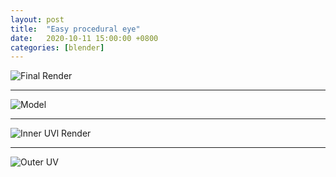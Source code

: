 ```yaml
---
layout: post
title:  "Easy procedural eye"
date:   2020-10-11 15:00:00 +0800
categories: [blender]
---
```



![Final Render](https://raw.githubusercontent.com/pangxiaodong/pangxiaodong.github.io/master/static/img/_posts/realistic-eye/render.png)

------

![Model](https://raw.githubusercontent.com/pangxiaodong/pangxiaodong.github.io/master/static/img/_posts/realistic-eye/model.png)

------

![Inner UVl Render](https://raw.githubusercontent.com/pangxiaodong/pangxiaodong.github.io/master/static/img/_posts/realistic-eye/inner-uv.png)

------

![Outer UV](https://raw.githubusercontent.com/pangxiaodong/pangxiaodong.github.io/master/static/img/_posts/realistic-eye/outer-uv.png)
